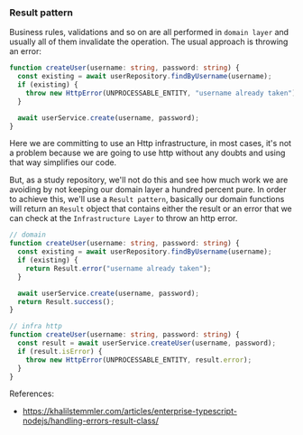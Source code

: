 ### Result pattern

Business rules, validations and so on are all performed in `domain layer` and usually all of them invalidate the operation.
The usual approach is throwing an error:

```ts
function createUser(username: string, password: string) {
  const existing = await userRepository.findByUsername(username);
  if (existing) {
    throw new HttpError(UNPROCESSABLE_ENTITY, "username already taken");
  }

  await userService.create(username, password);
}
```

Here we are committing to use an Http infrastructure, in most cases, it's not a problem because we are going to use http without any doubts and using that way simplifies our code.

But, as a study repository, we'll not do this and see how much work we are avoiding by not keeping our domain layer a hundred percent pure.
In order to achieve this, we'll use a `Result pattern`, basically our domain functions will return an `Result` object that contains either the result or an error that we can check at the `Infrastructure Layer` to throw an http error.

```ts
// domain
function createUser(username: string, password: string) {
  const existing = await userRepository.findByUsername(username);
  if (existing) {
    return Result.error("username already taken");
  }

  await userService.create(username, password);
  return Result.success();
}

// infra http
function createUser(username: string, password: string) {
  const result = await userService.createUser(username, password);
  if (result.isError) {
    throw new HttpError(UNPROCESSABLE_ENTITY, result.error);
  }
}
```

References:

- https://khalilstemmler.com/articles/enterprise-typescript-nodejs/handling-errors-result-class/
